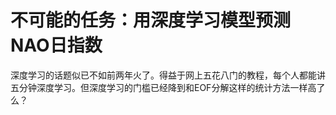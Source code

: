 # 不可能的任务：用深度学习模型预测NAO日指数

深度学习的话题似已不如前两年火了。得益于网上五花八门的教程，每个人都能讲五分钟深度学习。但深度学习的门槛已经降到和EOF分解这样的统计方法一样高了么？





